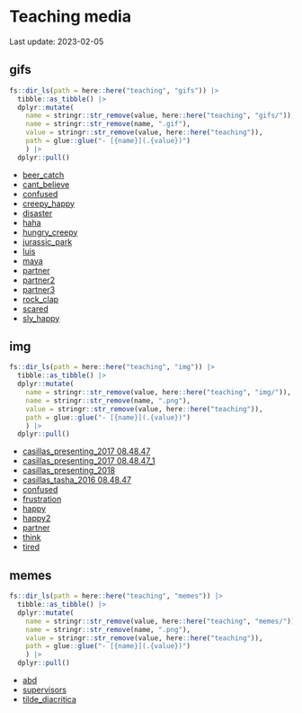 
# Teaching media

Last update: 2023-02-05

## gifs

``` r
fs::dir_ls(path = here::here("teaching", "gifs")) |>
  tibble::as_tibble() |>
  dplyr::mutate(
    name = stringr::str_remove(value, here::here("teaching", "gifs/")), 
    name = stringr::str_remove(name, ".gif"),
    value = stringr::str_remove(value, here::here("teaching")), 
    path = glue::glue("- [{name}](.{value})")
    ) |>
  dplyr::pull()
```

- [beer_catch](./gifs/beer_catch.gif)
- [cant_believe](./gifs/cant_believe.gif)
- [confused](./gifs/confused.gif)
- [creepy_happy](./gifs/creepy_happy.gif)
- [disaster](./gifs/disaster.gif)
- [haha](./gifs/haha.gif)
- [hungry_creepy](./gifs/hungry_creepy.gif)
- [jurassic_park](./gifs/jurassic_park.gif)
- [luis](./gifs/luis.gif)
- [maya](./gifs/maya.gif)
- [partner](./gifs/partner.gif)
- [partner2](./gifs/partner2.gif)
- [partner3](./gifs/partner3.gif)
- [rock_clap](./gifs/rock_clap.gif)
- [scared](./gifs/scared.gif)
- [sly_happy](./gifs/sly_happy.gif)

## img

``` r
fs::dir_ls(path = here::here("teaching", "img")) |>
  tibble::as_tibble() |>
  dplyr::mutate(
    name = stringr::str_remove(value, here::here("teaching", "img/")), 
    name = stringr::str_remove(name, ".png"),
    value = stringr::str_remove(value, here::here("teaching")), 
    path = glue::glue("- [{name}](.{value})")
    ) |>
  dplyr::pull()
```

- [casillas_presenting_2017
  08.48.47](./img/casillas_presenting_2017%2008.48.47.png)
- [casillas_presenting_2017
  08.48.47_1](./img/casillas_presenting_2017%2008.48.47_1.png)
- [casillas_presenting_2018](./img/casillas_presenting_2018.png)
- [casillas_tasha_2016
  08.48.47](./img/casillas_tasha_2016%2008.48.47.png)
- [confused](./img/confused.png)
- [frustration](./img/frustration.png)
- [happy](./img/happy.png)
- [happy2](./img/happy2.png)
- [partner](./img/partner.png)
- [think](./img/think.png)
- [tired](./img/tired.png)

## memes

``` r
fs::dir_ls(path = here::here("teaching", "memes")) |>
  tibble::as_tibble() |>
  dplyr::mutate(
    name = stringr::str_remove(value, here::here("teaching", "memes/")), 
    name = stringr::str_remove(name, ".png"),
    value = stringr::str_remove(value, here::here("teaching")), 
    path = glue::glue("- [{name}](.{value})")
    ) |>
  dplyr::pull()
```

- [abd](./memes/abd.png)
- [supervisors](./memes/supervisors.png)
- [tilde_diacritica](./memes/tilde_diacritica.png)
